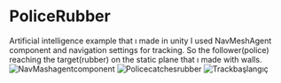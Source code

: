 # PoliceRubber
 Artificial intelligence example that ı made in unity
I used NavMeshAgent component and navigation settings for tracking.
So the follower(police) reaching the target(rubber) on the static plane that ı made with walls.
![NavMashagentcomponent](https://user-images.githubusercontent.com/100224103/155401578-2df2bef2-8680-4314-9a11-831417cf719d.PNG)
![Policecatchesrubber](https://user-images.githubusercontent.com/100224103/155401582-cd4ac9bd-8522-4968-a4b4-7d2f919577cf.PNG)
![Trackbaşlangıç](https://user-images.githubusercontent.com/100224103/155401586-bc57603e-134a-4890-b69d-aeb7ae634674.PNG)
